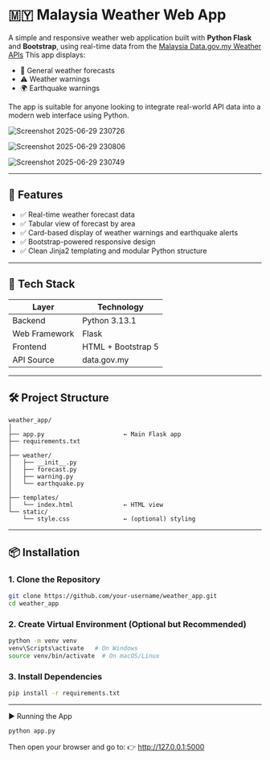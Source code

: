 # 🇲🇾 Malaysia Weather Web App

A simple and responsive weather web application built with **Python Flask** and **Bootstrap**, using real-time data from the [Malaysia Data.gov.my Weather APIs](https://developer.data.gov.my/realtime-api/weather)
This app displays:

- 📡 General weather forecasts  
- ⚠️ Weather warnings  
- 🌍 Earthquake warnings  

The app is suitable for anyone looking to integrate real-world API data into a modern web interface using Python.

![Screenshot 2025-06-29 230726](https://github.com/user-attachments/assets/5750bfdc-c0cb-4946-811b-2968c9b008ee)

![Screenshot 2025-06-29 230806](https://github.com/user-attachments/assets/e96790c3-fa8d-4756-b531-181b76d331a1)

![Screenshot 2025-06-29 230749](https://github.com/user-attachments/assets/862d2abe-a53f-4062-98af-0625994e15e0)

---

## 🧩 Features

- ✅ Real-time weather forecast data
- ✅ Tabular view of forecast by area
- ✅ Card-based display of weather warnings and earthquake alerts
- ✅ Bootstrap-powered responsive design
- ✅ Clean Jinja2 templating and modular Python structure

---

## 🚀 Tech Stack

| Layer         | Technology         |
|---------------|--------------------|
| Backend       | Python 3.13.1      |
| Web Framework | Flask              |
| Frontend      | HTML + Bootstrap 5 |
| API Source    | data.gov.my        |

---

## 🛠️ Project Structure
```
weather_app/
│
├── app.py                      ← Main Flask app
├── requirements.txt
│
├── weather/
│   ├── __init__.py
│   ├── forecast.py
│   ├── warning.py
│   └── earthquake.py
│
├── templates/
│   └── index.html              ← HTML view
└── static/
    └── style.css               ← (optional) styling
```

---

## 📦 Installation

### 1. Clone the Repository

```bash
git clone https://github.com/your-username/weather_app.git
cd weather_app
```
### 2. Create Virtual Environment (Optional but Recommended)
```bash
python -m venv venv
venv\Scripts\activate   # On Windows
source venv/bin/activate  # On macOS/Linux
```
### 3. Install Dependencies
```bash
pip install -r requirements.txt
```
---
▶️ Running the App
```bash
python app.py
```
Then open your browser and go to:
👉 http://127.0.0.1:5000



